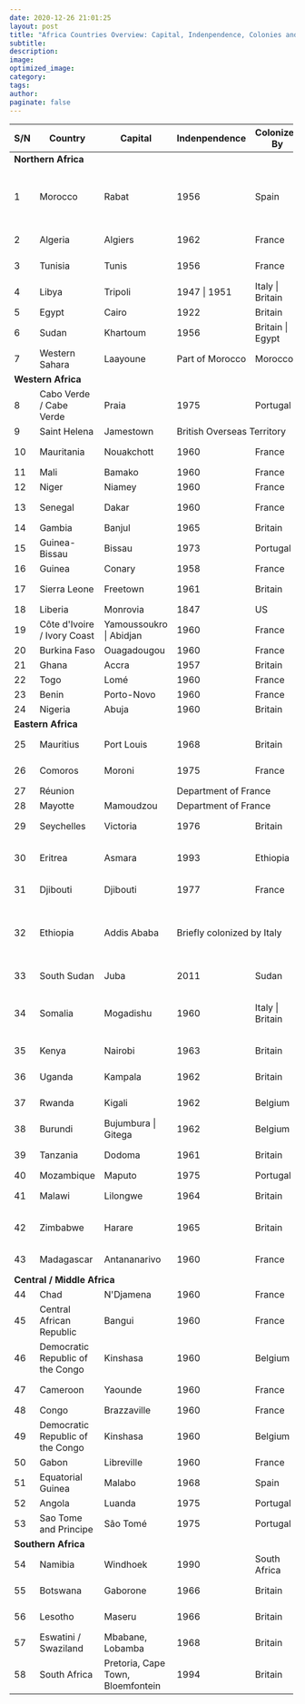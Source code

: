 ```yaml
---
date: 2020-12-26 21:01:25
layout: post
title: "Africa Countries Overview: Capital, Indenpendence, Colonies and Languages"
subtitle:
description:
image:
optimized_image:
category:
tags:
author:
paginate: false
---
```


<table  style="width:500px">
  <thead>
    <tr>
      <th> S/N </th>
      <th>Country</th>
      <th>Capital</th>
      <th>Indenpendence</th>
      <th>Colonized By</th>
      <th>Languages</th>
    </tr>
  </thead>
  <tfoot>
    <tr>
    </tr>
  </tfoot>
  <tbody>
    <tr id="ROW1">
      <td colspan=6> <b>Northern Africa</b> </td>
    </tr>
    <tr>
      <td> 1 </td>
      <td> Morocco </td>
      <td> Rabat </td>
      <td> 1956 </td>
      <td> Spain </td>
      <td> Arabic*, French, Berber dialects, Spanish </td>
    </tr>
    <tr>
      <td> 2 </td>
      <td> Algeria </td>
      <td> Algiers </td>
      <td> 1962 </td>
      <td> France </td>
      <td> Arabic*, French </td>
    </tr>
    <tr>
      <td> 3 </td>
      <td> Tunisia </td>
      <td> Tunis </td>
      <td> 1956 </td>
      <td> France </td>
      <td> Arabic*, French </td>
    </tr>
    <tr>
      <td> 4 </td>
      <td> Libya </td>
      <td> Tripoli </td>
      <td> 1947 | 1951 </td>
      <td> Italy | Britain </td>
      <td> Arabic*, Italian, English </td>
    </tr> 
    <tr>
      <td> 5 </td>
      <td> Egypt </td>
      <td> Cairo </td>
      <td> 1922 </td>
      <td> Britain </td>
      <td> Arabic* </td>
    </tr>
    <tr>
      <td> 6 </td>
      <td> Sudan </td>
      <td> Khartoum </td>
      <td> 1956 </td>
      <td> Britain | Egypt </td>
      <td> Arabic*, English </td>
    </tr>
    <tr>
      <td> 7 </td>
      <td> Western Sahara </td>
      <td> Laayoune </td>
      <td> Part of Morocco </td>
      <td> Morocco </td>
      <td> Spanish </td>
    </tr>
    <tr>
      <td colspan=6> <b>Western Africa</b> </td>
    </tr>
    <tr>
      <td> 8 </td>
      <td> Cabo Verde / Cabe Verde </td>
      <td> Praia </td>
      <td> 1975 </td>
      <td> Portugal </td>
      <td> Portuguese </td>
    </tr>
    <tr>
      <td> 9 </td>
      <td> Saint Helena </td>
      <td> Jamestown </td>
      <td colspan=3> British Overseas Territory </td>
    </tr>
    <tr>
      <td> 10 </td>
      <td> Mauritania </td>
      <td> Nouakchott </td>
      <td>  1960 </td>
      <td> France </td>
      <td> Arabic*, French </td>
    </tr> 
    <tr>
      <td> 11 </td>
      <td> Mali </td>
      <td> Bamako </td>
      <td> 1960 </td>
      <td> France </td>
      <td> French*</td>
    </tr>
    <tr>
      <td> 12 </td>
      <td> Niger </td>
      <td> Niamey </td>
      <td> 1960 </td>
      <td> France </td>
      <td> French* </td>
    </tr>
    <tr>
      <td> 13 </td>
      <td> Senegal </td>
      <td> Dakar </td>
      <td> 1960 </td>
      <td> France </td>
      <td> French, Wolof, Arabic </td>
    </tr>
    <tr>
      <td> 14 </td>
      <td> Gambia </td>
      <td> Banjul </td>
      <td> 1965 </td>
      <td> Britain </td>
      <td> English* </td>
    </tr> 
    <tr>
      <td> 15 </td>
      <td> Guinea-Bissau </td>
      <td> Bissau </td>
      <td> 1973 </td>
      <td> Portugal </td>
      <td> Portuguese* </td>
    </tr>
    <tr>
      <td> 16 </td>
      <td> Guinea </td>
      <td> Conary </td>
      <td>  1958 </td>
      <td> France </td>
      <td> French </td>
    </tr>
    <tr>
      <td> 17 </td>
      <td> Sierra Leone </td>
      <td> Freetown </td>
      <td> 1961 </td>
      <td> Britain </td>
      <td> English*, Krio, Mende</td>
    </tr>
    <tr>
      <td> 18 </td>
      <td> Liberia </td>
      <td> Monrovia </td>
      <td> 1847 </td>
      <td> US </td>
      <td> English* </td>
    </tr>
    <tr>
      <td> 19 </td>
      <td> Côte d'Ivoire / Ivory Coast </td>
      <td> Yamoussoukro | Abidjan </td>
      <td> 1960 </td>
      <td> France </td>
      <td> French </td>
    </tr>
    <tr>
      <td> 20 </td>
      <td> Burkina Faso </td>
      <td> Ouagadougou </td>
      <td> 1960 </td>
      <td> France </td>
      <td> French* </td>
    </tr> 
    <tr>
      <td> 21 </td>
      <td> Ghana </td>
      <td> Accra </td>
      <td> 1957 </td>
      <td> Britain </td>
      <td> English* </td>
    </tr>
    <tr>
      <td> 22 </td>
      <td> Togo </td>
      <td> Lomé </td>
      <td> 1960 </td>
      <td> France </td>
      <td> French </td>
    </tr>
    <tr>
      <td> 23 </td>
      <td> Benin </td>
      <td> Porto-Novo </td>
      <td> 1960 </td>
      <td> France </td>
      <td> French* </td>
    </tr>
    <tr>
      <td> 24 </td>
      <td> Nigeria </td>
      <td> Abuja </td>
      <td> 1960 </td>
      <td> Britain </td>
      <td> English </td>
    </tr>
    <tr id="ROW1">
      <td colspan=6> <b>Eastern Africa</b> </td>
    </tr>
    <tr>
      <td> 25 </td>
      <td> Mauritius </td>
      <td> Port Louis </td>
      <td> 1968 </td>
      <td> Britain </td>
      <td> English*, French </td>
    </tr> 
    <tr>
      <td> 26 </td>
      <td> Comoros </td>
      <td> Moroni </td>
      <td> 1975 </td>
      <td> France </td>
      <td> Comorian*, French, Arabic</td>
    </tr> 
    <tr>
      <td> 27 </td>
      <td> Réunion </td>
      <td> </td>
      <td colspan=3> Department of France</td>
      <td></td>
    </tr>
    <tr>
      <td> 28 </td>
      <td> Mayotte </td>
      <td> Mamoudzou </td>
      <td colspan=3> Department of France</td>
    </tr>
    <tr>
      <td> 29 </td>
      <td> Seychelles </td>
      <td> Victoria </td>
      <td> 1976 </td>
      <td> Britain </td>
      <td>English*, French</td>
    </tr>
    <tr>
      <td> 30 </td>
      <td> Eritrea </td>
      <td> Asmara </td>
      <td> 1993</td>
      <td> Ethiopia </td>
      <td> Tigrinya, English, Arabic</td>
    </tr>
    <tr>
      <td> 31 </td>
      <td> Djibouti </td>
      <td> Djibouti </td>
      <td> 1977 </td>
      <td> France </td>
      <td> French*, Arabic</td>
    </tr> 
    <tr>
      <td> 32 </td>
      <td> Ethiopia </td>
      <td> Addis Ababa </td>
      <td colspan=2> Briefly colonized by Italy </td>
      <td> English,Afar, Amharic, Oromo, Somali, Tigrinya</td>
    </tr>
    <tr>
      <td> 33 </td>
      <td> South Sudan </td>
      <td> Juba </td>
      <td> 2011 </td>
      <td> Sudan </td>
      <td> English*, Swahili</td>
    </tr>
    <tr>
      <td> 34 </td>
      <td> Somalia </td>
      <td> Mogadishu </td>
      <td> 1960 </td>
      <td> Italy | Britain</td>
      <td> Somali*, Arabic, English, Italian[</td>
    </tr>
    <tr>
      <td> 35 </td>
      <td> Kenya </td>
      <td> Nairobi </td>
      <td> 1963 </td>
      <td> Britain </td>
      <td> English*, Swahili</td>
    </tr>
    <tr>
      <td> 36 </td>
      <td> Uganda </td>
      <td> Kampala </td>
      <td> 1962 </td>
      <td> Britain </td>
      <td> English*, Swahili</td>
    </tr>
    <tr>
      <td> 37 </td>
      <td> Rwanda </td>
      <td> Kigali </td>
      <td> 1962 </td>
      <td> Belgium </td>
      <td> English*, French</td>
    </tr> 
    <tr>
      <td> 38 </td>
      <td> Burundi </td>
      <td> Bujumbura | Gitega </td>
      <td> 1962 </td>
      <td> Belgium </td>
      <td> Kirundi,French</td>
    </tr>
    <tr>
      <td> 39 </td>
      <td> Tanzania </td>
      <td> Dodoma </td>
      <td> 1961 </td>
      <td> Britain </td>
      <td> Swahili, English </td>
    </tr>
    <tr>
      <td> 40 </td>
      <td> Mozambique </td>
      <td> Maputo </td>
      <td> 1975 </td>
      <td> Portugal </td>
      <td> Portuguese </td>
    </tr>
    <tr>
      <td> 41 </td>
      <td> Malawi </td>
      <td> Lilongwe </td>
      <td> 1964 </td>
      <td> Britain </td>
      <td> English, Chewa </td>
    </tr>
    <tr>
      <td> 42 </td>
      <td> Zimbabwe </td>
      <td> Harare </td>
      <td> 1965 </td>
      <td> Britain </td>
      <td> English, Chewa, Chibarwe</td>
    </tr>
    <tr>
      <td> 43 </td>
      <td> Madagascar </td>
      <td> Antananarivo</td>
      <td> 1960 </td>
      <td> France </td>
      <td> Malagasy, French*</td>
    </tr> 
    <tr>
      <td colspan=6> <b>Central / Middle Africa</b> </td>
    </tr>
    <tr>
      <td> 44 </td>
      <td> Chad </td>
      <td> N'Djamena </td>
      <td> 1960 </td>
      <td> France </td>
      <td> Arabic, French</td>
    </tr>
    <tr>
      <td> 45 </td>
      <td> Central African Republic </td>
      <td> Bangui </td>
      <td> 1960 </td>
      <td> France </td>
      <td> French, Sango</td>
    </tr>
    <tr>
      <td> 46 </td>
      <td> Democratic Republic of the Congo </td>
      <td> Kinshasa </td>
      <td> 1960 </td>
      <td> Belgium </td>
      <td> French </td>
    </tr>
    <tr>
      <td> 47 </td>
      <td> Cameroon </td>
      <td> Yaounde </td>
      <td> 1960 </td>
      <td> France </td>
      <td> English, French</td>
    </tr>
    <tr>
      <td> 48 </td>
      <td> Congo </td>
      <td> Brazzaville </td>
      <td> 1960 </td>
      <td> France </td>
      <td> French </td>
    </tr>
     <tr>
      <td> 49 </td>
      <td> Democratic Republic of the Congo </td>
      <td> Kinshasa </td>
      <td> 1960 </td>
      <td> Belgium </td>
      <td> French </td>
    </tr>
    <tr>
      <td> 50 </td>
      <td> Gabon </td>
      <td> Libreville </td>
      <td> 1960 </td>
      <td> France </td>
      <td> 	French </td>
    </tr>
    <tr>
      <td> 51 </td>
      <td> Equatorial Guinea </td>
      <td> Malabo</td>
      <td> 1968 </td>
      <td> Spain </td>
      <td>Spanish, Portuguese </td>
    </tr>
    <tr>
      <td> 52 </td>
      <td> Angola </td>
      <td> Luanda </td>
      <td> 1975 </td>
      <td>  Portugal </td>
      <td> Portuguese </td>
    </tr>
    <tr>
      <td> 53 </td>
      <td> Sao Tome and Principe </td>
      <td> São Tomé </td>
      <td> 1975 </td>
      <td> Portugal </td>
      <td> Portuguese </td>
    </tr>
    <tr>
      <td colspan=6> <b>Southern Africa</b> </td>
    </tr>
    <tr>
      <td> 54 </td>
      <td> Namibia </td>
      <td> Windhoek </td>
      <td> 1990 </td>
      <td> South Africa </td>
      <td> English </td>
    </tr>
    <tr>
      <td> 55 </td>
      <td> Botswana </td>
      <td> Gaborone </td>
      <td> 1966 </td>
      <td> Britain </td>
      <td> English, Setswana</td>
    </tr>
    <tr>
      <td> 56 </td>
      <td> Lesotho </td>
      <td> Maseru </td>
      <td> 1966 </td>
      <td> Britain </td>
      <td> Sesotho, English </td>
    </tr>
    <tr>
      <td> 57 </td>
      <td> Eswatini / Swaziland </td>
      <td> Mbabane, Lobamba</td>
      <td> 1968 </td>
      <td> Britain </td>
      <td> Swazi, English </td>
    </tr>
    <tr>
      <td> 58 </td>
      <td> South Africa </td>
      <td> Pretoria, Cape Town, Bloemfontein </td>
      <td> 1994 </td>
      <td> Britain </td>
      <td> English</td>
    </tr>
   
  </tbody>
</table>
